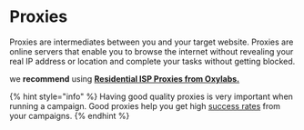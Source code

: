 # Proxies

Proxies are intermediates between you and your target website. Proxies are online servers that enable you to browse the internet without revealing your real IP address or location and complete your tasks without getting blocked.

we **recommend** using [**Residential ISP Proxies from Oxylabs.**](https://oxylabs.go2cloud.org/aff_c?offer_id=7\&aff_id=1400\&url_id=140)

{% hint style="info" %}
Having good quality proxies is very important when running a campaign. Good proxies help you get high [success rates](success-rate.md) from your campaigns.
{% endhint %}
